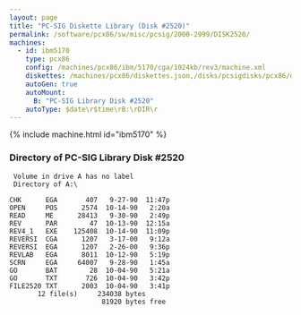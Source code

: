 ```yaml
---
layout: page
title: "PC-SIG Diskette Library (Disk #2520)"
permalink: /software/pcx86/sw/misc/pcsig/2000-2999/DISK2520/
machines:
  - id: ibm5170
    type: pcx86
    config: /machines/pcx86/ibm/5170/cga/1024kb/rev3/machine.xml
    diskettes: /machines/pcx86/diskettes.json,/disks/pcsigdisks/pcx86/diskettes.json
    autoGen: true
    autoMount:
      B: "PC-SIG Library Disk #2520"
    autoType: $date\r$time\rB:\rDIR\r
---
```


{% include machine.html id="ibm5170" %}

### Directory of PC-SIG Library Disk #2520

     Volume in drive A has no label
     Directory of A:\

    CHK      EGA       407   9-27-90  11:47p
    OPEN     POS      2574  10-14-90   2:20a
    READ     ME      28413   9-30-90   2:49p
    REV      PAR        47  10-13-90  12:15a
    REV4_1   EXE    125408  10-14-90  11:09p
    REVERSI  CGA      1207   3-17-00   9:12a
    REVERSI  EGA      1207   2-26-00   9:36p
    REVLAB   EGA      8011  10-12-90   5:19p
    SCRN     EGA     64007   9-28-90   1:45a
    GO       BAT        28  10-04-90   5:21a
    GO       TXT       726  10-04-90   3:42p
    FILE2520 TXT      2003  10-04-90   3:41p
           12 file(s)     234038 bytes
                           81920 bytes free
